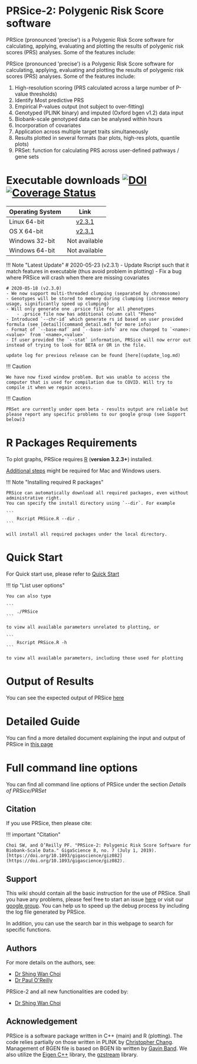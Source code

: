 <h1>PRSice-2: Polygenic Risk Score software</h1>

PRSice (pronounced 'precise') is a Polygenic Risk Score software for calculating, applying, evaluating and plotting the results of polygenic risk scores (PRS) analyses. Some of the features include:


PRSice (pronounced 'precise') is a Polygenic Risk Score software for calculating, applying, evaluating and plotting the results of polygenic risk scores (PRS) analyses. Some of the features include:

1. High-resolution scoring (PRS calculated across a large number of P-value thresholds)
2. Identify Most predictive PRS
3. Empirical P-values output (not subject to over-fitting)
4. Genotyped (PLINK binary) and imputed (Oxford bgen v1.2) data input
5. Biobank-scale genotyped data can be analysed within hours
6. Incorporation of covariates
7. Application across multiple target traits simultaneously
8. Results plotted in several formats (bar plots, high-res plots, quantile plots)
9. PRSet: function for calculating PRS across user-defined pathways / gene sets

# Executable downloads [![DOI](https://zenodo.org/badge/DOI/10.5281/zenodo.3703335.svg)](https://doi.org/10.5281/zenodo.3703335)[![Coverage Status](https://coveralls.io/repos/github/choishingwan/PRSice/badge.svg?branch=master)](https://coveralls.io/github/choishingwan/PRSice?branch=master)
| Operating System | Link |
| -----------------|:----:|
| Linux 64-bit | [v2.3.1](https://github.com/choishingwan/PRSice/releases/download/2.3.1/PRSice_linux.zip) |
| OS X 64-bit | [v2.3.1](https://github.com/choishingwan/PRSice/releases/download/2.3.1/PRSice_mac.zip) |
| Windows 32-bit | Not available |
| Windows 64-bit | Not available |

!!! Note "Latest Update"
    # 2020-05-23 (v2.3.1)
    - Update Rscript such that it match features in executable (thus avoid problem in plotting)
    - Fix a bug where PRSice will crash when there are missing covariates

    # 2020-05-18 (v2.3.0)
    - We now support multi-threaded clumping (separated by chromosome)
    - Genotypes will be stored to memory during clumping (increase memory usage, significantly speed up clumping)
    - Will only generate one .prsice file for all phenotypes
        - .prsice file now has additional column call "Pheno"
    - Introduced `--chr-id` which generate rs id based on user provided formula (see [detail](command_detail.md) for more info)
    - Format of `--base-maf` and `--base-info` are now changed to `<name>:<value>` from `<name>,<value>`
    - If user provided the `--stat` information, PRSice will now error out instead of trying to look for BETA or OR in the file. 
    
    update log for previous release can be found [here](update_log.md)



!!! Caution

    We have now fixed window problem. But was unable to access the computer that is used for compilation due to COVID. Will try to compile it when we regain access.


!!! Caution 

    PRSet are currently under open beta - results output are reliable but please report any specific problems to our google group (see Support below)3


# R Packages Requirements

To plot graphs, PRSice requires [R](https://www.r-project.org/) (**version 3.2.3+**) installed.

[Additional steps](extra_steps.md) might be required for Mac and Windows users.

!!! Note "Installing required R packages" 

    PRSice can automatically download all required packages, even without administrative right.
    You can specify the install directory using `--dir`. For example

    ```
        Rscript PRSice.R --dir .
    ```

    will install all required packages under the local directory.

# Quick Start
For Quick start use, please refer to [Quick Start](quick_start.md)

!!! tip "List user options"

    You can also type

    ```
        ./PRSice
    ```

    to view all available parameters unrelated to plotting, or

    ```
        Rscript PRSice.R -h
    ```

    to view all available parameters, including those used for plotting

# Output of Results
You can see the expected output of PRSice [here](step_by_step.md#output-of-results)

# Detailed Guide
You can find a more detailed document explaining the input and output of PRSice in [this page](step_by_step.md)

# Full command line options
You can find all command line options of PRSice under the section *Details of PRSice/PRSet*

## Citation
If you use PRSice, then please cite:

!!! important "Citation"

	Choi SW, and O’Reilly PF. "PRSice-2: Polygenic Risk Score Software for Biobank-Scale Data." GigaScience 8, no. 7 (July 1, 2019). [https://doi.org/10.1093/gigascience/giz082](https://doi.org/10.1093/gigascience/giz082).


## Support
This wiki should contain all the basic instruction for the use of PRSice.
Shall you have any problems, please feel free to start an issue [here](https://github.com/choishingwan/PRSice/issues) or visit our [google group](https://groups.google.com/forum/#!forum/prsice).
You can help us to speed up the debug process by including the log file generated by PRSice.

In addition, you can use the search bar in this webpage to search for specific functions. 

## Authors
For more details on the authors, see:

- [Dr Shing Wan Choi](https:choishingwan.github.io)
- [Dr Paul O'Reilly](http://www.pauloreilly.info/)

PRSice-2 and all new functionalities are coded by:

- [Dr Shing Wan Choi](https://choishingwan.github.io)


## Acknowledgement
PRSice is a software package written in C++ (main) and R (plotting).
The code relies partially on those written in PLINK by [Christopher Chang](https://www.cog-genomics.org/software).
Management of BGEN file is based on BGEN lib written by [Gavin Band](https://bitbucket.org/gavinband/bgen).
We also utilize the [Eigen C++](https://eigen.tuxfamily.org) library, the [gzstream](http://www.cs.unc.edu/Research/compgeom/gzstream/) library. 

